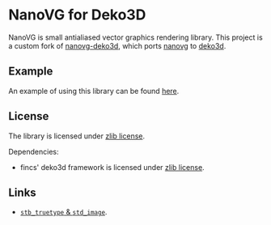 NanoVG for Deko3D
==========

NanoVG is small antialiased vector graphics rendering library. This project is a custom fork of [nanovg-deko3d](https://github.com/Adubbz/nanovg-deko3d), which ports [nanovg](https://github.com/Adubbz/nanovg-deko3d) to [deko3d](https://github.com/devkitPro/deko3d).

## Example
An example of using this library can be found [here](https://github.com/eXhumer/hello-nanovg).

## License
The library is licensed under [zlib license](LICENSE).

Dependencies:
* fincs' deko3d framework is licensed under [zlib license](source/framework/LICENSE).

## Links
* [`stb_truetype` & `std_image`](https://github.com/nothings/stb).